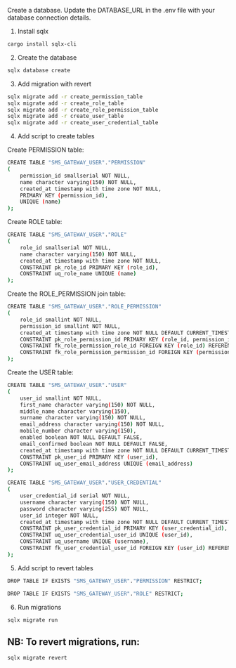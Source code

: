 
Create a database.
Update the DATABASE_URL in the .env file with your database connection details.

1. Install sqlx

```bash
cargo install sqlx-cli
```

2. Create the database 

```bash
sqlx database create
```

3. Add migration with revert

```bash
sqlx migrate add -r create_permission_table
sqlx migrate add -r create_role_table
sqlx migrate add -r create_role_permission_table
sqlx migrate add -r create_user_table
sqlx migrate add -r create_user_credential_table
```

4. Add script to create tables

Create PERMISSION table: 

```bash
CREATE TABLE "SMS_GATEWAY_USER"."PERMISSION"
(
    permission_id smallserial NOT NULL,
    name character varying(150) NOT NULL,
    created_at timestamp with time zone NOT NULL,
    PRIMARY KEY (permission_id),
    UNIQUE (name)
);
```

Create ROLE table: 

```bash
CREATE TABLE "SMS_GATEWAY_USER"."ROLE"
(
    role_id smallserial NOT NULL,
    name character varying(150) NOT NULL,
    created_at timestamp with time zone NOT NULL,
    CONSTRAINT pk_role_id PRIMARY KEY (role_id),
    CONSTRAINT uq_role_name UNIQUE (name)
);
```
Create the ROLE_PERMISSION join table:

```bash
CREATE TABLE "SMS_GATEWAY_USER"."ROLE_PERMISSION"
(
    role_id smallint NOT NULL,
    permission_id smallint NOT NULL,
    created_at timestamp with time zone NOT NULL DEFAULT CURRENT_TIMESTAMP,
    CONSTRAINT pk_role_permission_id PRIMARY KEY (role_id, permission_id),
    CONSTRAINT fk_role_permission_role_id FOREIGN KEY (role_id) REFERENCES "SMS_GATEWAY_USER"."ROLE" (role_id),
    CONSTRAINT fk_role_permission_permission_id FOREIGN KEY (permission_id) REFERENCES "SMS_GATEWAY_USER"."PERMISSION" (permission_id)
);
```

Create the USER table:

```bash
CREATE TABLE "SMS_GATEWAY_USER"."USER"
(
    user_id smallint NOT NULL,
    first_name character varying(150) NOT NULL,
    middle_name character varying(150),
    surname character varying(150) NOT NULL,
    email_address character varying(150) NOT NULL,
    mobile_number character varying(150),
    enabled boolean NOT NULL DEFAULT FALSE,
    email_confirmed boolean NOT NULL DEFAULT FALSE,
    created_at timestamp with time zone NOT NULL DEFAULT CURRENT_TIMESTAMP,
    CONSTRAINT pk_user_id PRIMARY KEY (user_id),
    CONSTRAINT uq_user_email_address UNIQUE (email_address)
);
```

```bash
CREATE TABLE "SMS_GATEWAY_USER"."USER_CREDENTIAL"
(
    user_credential_id serial NOT NULL,
    username character varying(150) NOT NULL,
    password character varying(255) NOT NULL,
    user_id integer NOT NULL,
    created_at timestamp with time zone NOT NULL DEFAULT CURRENT_TIMESTAMP,
    CONSTRAINT pk_user_credential_id PRIMARY KEY (user_credential_id),
    CONSTRAINT uq_user_credential_user_id UNIQUE (user_id),
    CONSTRAINT uq_username UNIQUE (username),
    CONSTRAINT fk_user_credential_user_id FOREIGN KEY (user_id) REFERENCES "SMS_GATEWAY_USER"."USER" (user_id)
);
```

5. Add script to revert tables

```bash
DROP TABLE IF EXISTS "SMS_GATEWAY_USER"."PERMISSION" RESTRICT;
```

```bash
DROP TABLE IF EXISTS "SMS_GATEWAY_USER"."ROLE" RESTRICT;
```

6. Run migrations

```bash
sqlx migrate run
```

## NB: To revert migrations, run:

```bash
sqlx migrate revert
```